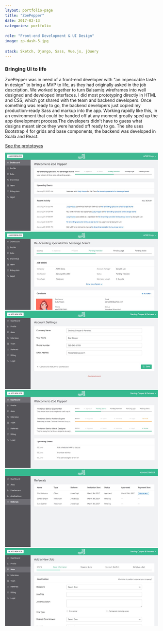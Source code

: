 ```yaml
---
layout: portfolio-page
title: "ZoePepper"
date: 2017-02-13
categories: portfolio

role: "Front-end Development & UI Design"
image: zp-dash-5.jpg

stack: Sketch, Django, Sass, Vue.js, jQuery
---
```



### Bringing UI to life


ZoePepper was in need of a front-end developer with "an impeccable taste in design" to bring a MVP to life, as they had originally asked in the job description. We worked together to turn Balsamiq wireframes into well designed and developed interfaces. I did most prototyping directly in HTML and CSS, which got shared with the team and backend developers. Once something was ready to go, the backend developers just copied my production-ready Sass and markup into the app. Working rapidly like this, in an environment that could be handed off at any moment greatly sped up the app development process.The developers didn't have to guess what designs meant since they were handed off ready to go. The site uses Bootstrap 4 for grids and base components, the backend was developed in Scala and React.


<a href="http://zoepepper.github.io/zoepepper-html/views/freelancer/" class="nd-portfolio__btn" target="_blank">See the prototpyes <i class="fa fa-external-link"></i></a>

<div class="nd-portfolio__images even">
	<span>
		<img src="/assets/images/folio/zp-dash-5.jpg" />
	</span>
	<span>
		<img src="/assets/images/folio/zp-dash-6.jpg" />
	</span>
</div>

<div class="nd-portfolio__images even">
	<span>
		<img src="/assets/images/folio/zp-dash-1.jpg" />
	</span>
	<span>
		<img src="/assets/images/folio/zp-dash-3.jpg" />
	</span>
</div>

<div class="nd-portfolio__images even">
	<span>
		<img src="/assets/images/folio/zp-dash-2.jpg" />
	</span>
	<span>
		<img src="/assets/images/folio/zp-dash-4.jpg" />
	</span>
</div>
